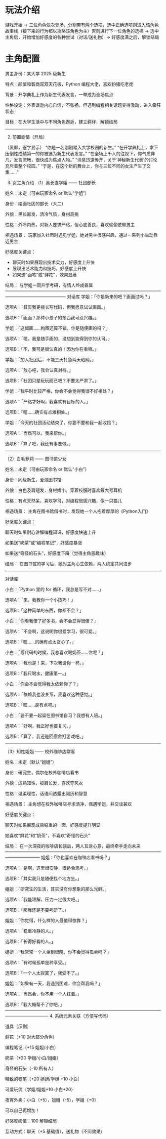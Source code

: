 # 玩法介绍

游戏开始 -> 三位角色依次登场，分别带有两个选项，选中正确选项则进入该角色故事线（接下来的行为都以攻略该角色为主）否则进行下一位角色的选择 -> 选中主角后，开始增加好感度的各种尝试（对话/送礼物）-> 好感度满之后，解锁结局


# 主角配置

男主身份：某大学 2025 级新生

特点：颜值和智商双双天花板，Python 编程大佬，喜欢扮猪吃老虎

背景：开学典礼上作为新生代表发言，一举成为全场焦点

性格设定：外表谦逊内心自信，不张扬，但遇到编程相关话题变得激动，进入癫狂状态

目标：在大学生活中与不同角色邂逅，建立羁绊，解锁结局
- -------------------

2. 前置剧情（开局）

（黑屏，逐字显示）
“你是一名刚刚踏入大学校园的新生。”
“在开学典礼上，拿下压倒性成绩第一的你被选为新生代表发言。”
“在全场上千人的注视下，你气质非凡，发言流畅，很快成为焦点人物。”
“消息迅速传开，关于‘神秘新生代表’的讨论充斥着整个校园。”
“于是，在这个新的舞台上，你与三位不同的女生产生了交集……”

3. 女主角介绍
（1）黑长直学姐 —— 社团部长

姓名：未定（可由玩家命名 or 默认“学姐”）

身份：绘画社团的部长（大二）

外貌：黑长直发，清冷气质，身材高挑

性格：外冷内热，对新人要求严格，但心底善良，喜欢偷偷依赖男主

相遇场景：
玩家加入社团时遇见学姐，她对男主很感兴趣，通过一系列小举动靠近男主

好感度关键点：

- 聊天时如果展现出技术实力，好感度上升快
- 展现出艺术能力和技巧，好感度上升快
- 如果送"画笔"或"鲜花"，效果显著

结局：
与学姐一同升学考研，有情人终成眷属
——————————————————————————————————————————————————
对话库
学姐：「你是新来的吧？画画过吗？」

选项A：「其实我更擅长写代码，但我愿意试试画画。」

选项B：「画画？那种小孩子的东西我可没兴趣。」

学姐：「这幅画……构图还算不错，你是随便画的吗？」

选项A：「嗯，我是随手画的，没想到能得到你的认可。」

选项B：「不，我可是很认真的！因为你在看嘛。」

学姐：「加入社团后，不能三天打鱼两天晒网。」

选项A：「放心吧，我会认真对待。」

选项B：「社团只是玩玩而已吧？不要太严肃了。」

学姐：「我平时比较严格，你会不会觉得我很不好相处？」

选项A：「严格才好啊，我喜欢有目标的人。」

选项B：「嗯……确实有点难相处。」

学姐：「今天的社团活动结束了，你要不要和我一起收拾？」

选项A：「当然可以，我来帮你。」

选项B：「算了吧，我还有事要做。」
____________________________________________________


（2）白毛萝莉 —— 图书馆少女

姓名：未定（可由玩家命名 or 默认“小白”）

身份：同级新生，爱泡图书馆

外貌：白色及肩短发，身材娇小，穿着校服时喜欢戴大号耳机

性格：有点天然呆，喜欢学习，对编程很感兴趣，像一只猫儿

相遇场景：
主角在图书馆借书时，发现她一个人抱着厚厚的《Python入门》

好感度关键点：

聊天时如果耐心讲解编程知识，好感度快速上升

如果送“奶茶”或“编程笔记”，好感度暴涨

如果送“奇怪的石头”，好感度下降（觉得主角恶趣味）

结局：
在图书馆的学习后，她对主角心生依赖，两人约定共同进步

____________________________________
对话库

小白：「Python 里的 for 循环，我总是写不对……」

选项A：「来，我教你一个小技巧！」

选项B：「这种简单的东西，你都不会？」

小白：「你看我借了好多书，会不会显得很傻？」

选项A：「不会啊，这说明你很爱学习，很可爱。」

选项B：「嗯……的确有点太贪心了。」

小白：「写代码的时候，我总喜欢喝奶茶……你呢？」

选项A：「我也是！来，下次我请你一杯。」

选项B：「我只喝水，健康第一。」

小白：「你会不会觉得我太依赖你了？」

选项A：「依赖我也没关系，我喜欢这种感觉。」

选项B：「嗯……是有点吧。」

小白：「要不要一起留在图书馆自习？我想有人陪。」

选项A：「好啊，我正好也要复习。」

选项B：「算了，我还是回宿舍打游戏吧。」
________________________________________________
（3）知性姐姐 —— 校外咖啡店常客

姓名：未定（默认“姐姐”）

身份：研究生，偶尔在校外咖啡店看书

外貌：成熟知性，披肩长发，喜欢穿风衣

性格：温柔理性，话语间透露出阅历和智慧

相遇场景：
主角想在校外咖啡店寻求清净，偶遇学姐，并交谈甚欢

好感度关键点：

聊天时如果展现成熟稳重的一面，好感度提升明显

她喜欢“鲜花”和“奶茶”，不喜欢“奇怪的石头”

结局：
在一次深夜的咖啡店长谈后，两人互诉心意，最终牵手走向未来
————————————————————————————————————————————
姐姐：「你也喜欢在咖啡店看书吗？」

选项A：「是啊，这里很安静，很适合思考。」

选项B：「其实我只是随便找个地方坐。」

姐姐：「研究生的生活，其实没有你想象的那么光鲜。」

选项A：「我能理解，压力一定很大吧。」

选项B：「那我还是不要考研了。」

姐姐：「你觉得，什么样的人最值得依靠？」

选项A：「稳重冷静的人。」

选项B：「长得好看的人。」

姐姐：「我常常一个人坐到很晚，你不会觉得孤单吗？」

选项A：「有时候孤单是种享受。」

选项B：「一个人太寂寞了，我受不了。」

姐姐：「如果有一天，我遇到困难，你会帮我吗？」

选项A：「当然会，你不用一个人扛着。」

选项B：「我大概帮不了你吧。」
——————————————————————————————————————————————
4. 系统元素关联（方便写代码）

道具（示例）

鲜花（+10 对大部分角色）

编程笔记（+15 姐姐/小白）

奶茶（+20 学姐/小白/姐姐）

奇怪的石头（-10 所有人）

精致的钢笔（+20 姐姐/学姐 +10 小白）

可爱玩偶（学姐/姐姐+10 小白+20）

夜宵外卖：小白（+5），姐姐（-5），学姐（+0）

可以自己再增加！

好感度阈值：100 解锁结局

互动方式：聊天（+5 基础值），送礼物（不同效果）

